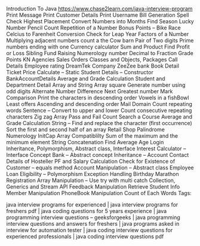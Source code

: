 Introduction To Java            https://www.chase2learn.com/java-interview-program
Print Message
Print Customer Details
Print Username
Bill Generation
Spell Check
Highest Placement
Convert Numbers into Months
Find Season
Lucky Number
Pencil Count
Repetition of a Number
Bonus Points – Bike Race
Celcius to Farenheit Conversion
Check for Leap Year
Factors of a Number
Multiplying adjacent numbers
count a the Cow barn
Pair of Two digits
Prime numbers ending with one
Currency calculator
Sum and Product
Find Profit or Loss
Sibling Fund Raising
Numerology number
Decimal to Fraction
Grade Points
KN Agencies Sales Orders
Classes and Objects, Packages
Call Details
Employee rating
DreamTek Company
ZeeZee bank
Book Detail
Ticket Price Calculate – Static
Student Details – Constructor
BankAccountDetails
Average and Grade Calculation
Student and Department Detail
Array and String
Array square
Generate number using odd digits
Alternate Number Difference
Next Greatest number
Mark Comparison
Print the characters in descending order
Vowels in a fishBowl
Least offers
Ascending and descending order
Mail Domain
Count repeating words
Sentence – Convert to upper and lower
Count consecutive repeating characters
Zig zag Array
Pass and Fail Count
Search a Course
Average and Grade Calculation
String – Find and replace the character (first occurrence)
Sort the first and second half of an array
Retail Shop
Palindrome
Numerology
InitCap
Array Compatiblilty
Sum of the maximum and the minimum element
String Concatenation
Find Average Age
Login
Inheritance, Polymorphism, Abstract class, Interface
Interest Calculator – Interface Concept
Bank – Abstract concept
Inheritance – Account
Contact Details of Hosteller
PF and Salary Calculation
Check for Existence of Customer – equals method
Account Manipulation – Abstract class
Employee Loan Eligibility – Polymorphism
Exception Handling
Birthday
Marathon Registration
Array Manipulation – Use try with multi catch
Collection, Generics and Stream APl
Feedback Manipulation
Retrieve Student Info
Member Manipulation
PhoneBook Manipulation
Count of Each Words
Tags:

java interview programs for experienced | java interview programs for freshers pdf | java coding questions for 5 years experience | java programming interview questions – geeksforgeeks |
java programming interview questions and answers for freshers | java programs asked in interview for automation tester | java coding interview questions for experienced professionals
| java coding interview questions pdf
